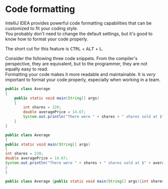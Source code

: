 # Code formatting

IntelliJ IDEA provides powerful code formatting capabilities that can be customized to fit your coding style.\
You probably don't need to change the default settings, but it's good to know how to format your code properly.

The short cut for this feature is <kbd>CTRL</kbd> + <kbd>ALT</kbd> + <kbd>L</kbd>.

Consider the following three code snippets. From the compiler's perspective, they are equivalent, but to the programmer, they are not equally easy to read.\
Formatting your code makes it more readable and maintainable. It is _very_ important to format your code properly, especially when working in a team.



```java
public class Average
{
    public static void main(String[] args)
    {
        int shares = 220;
        double averagePrice = 14.67;
        System.out.println("There were " + shares + " shares sold at $" + averagePrice + " per share.");
    }
}
```

```java
public class Average
{
public static void main(String[] args)
{
int shares = 220;
double averagePrice = 14.67;
System.out.println("There were " + shares + " shares sold at $" + averagePrice + " per share.");
}
}
```

```java
public class Average {public static void main(String[] args){int shares=220; double averagePrice=14.67; System.out.println("There were "+shares+" shares sold at $"+averagePrice+" per share.");}}
```
